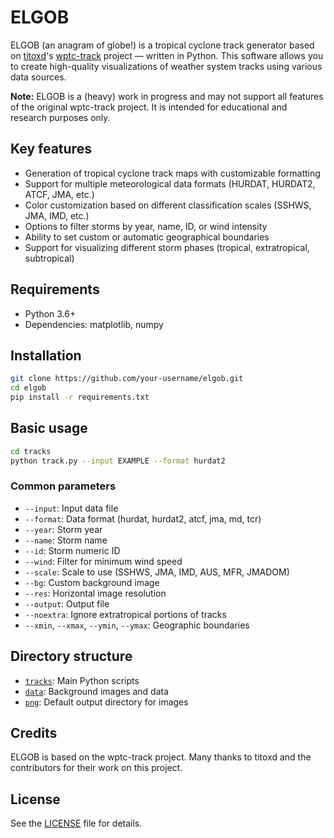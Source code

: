 # ELGOB
ELGOB (an anagram of globe!) is a tropical cyclone track generator based on [titoxd](https://github.com/titoxd)'s [wptc-track](https://github.com/titoxd/wptc-track) project — written in Python. This software allows you to create high-quality visualizations of weather system tracks using various data sources.

**Note:** ELGOB is a (heavy) work in progress and may not support all features of the original wptc-track project. It is intended for educational and research purposes only.

## Key features
- Generation of tropical cyclone track maps with customizable formatting
- Support for multiple meteorological data formats (HURDAT, HURDAT2, ATCF, JMA, etc.)
- Color customization based on different classification scales (SSHWS, JMA, IMD, etc.)
- Options to filter storms by year, name, ID, or wind intensity
- Ability to set custom or automatic geographical boundaries
- Support for visualizing different storm phases (tropical, extratropical, subtropical)

## Requirements
- Python 3.6+
- Dependencies: matplotlib, numpy

## Installation
```bash
git clone https://github.com/your-username/elgob.git
cd elgob
pip install -r requirements.txt
```

## Basic usage
```bash
cd tracks
python track.py --input EXAMPLE --format hurdat2
```

### Common parameters
- `--input`: Input data file
- `--format`: Data format (hurdat, hurdat2, atcf, jma, md, tcr)
- `--year`: Storm year
- `--name`: Storm name
- `--id`: Storm numeric ID
- `--wind`: Filter for minimum wind speed
- `--scale`: Scale to use (SSHWS, JMA, IMD, AUS, MFR, JMADOM)
- `--bg`: Custom background image
- `--res`: Horizontal image resolution
- `--output`: Output file
- `--noextra`: Ignore extratropical portions of tracks
- `--xmin`, `--xmax`, `--ymin`, `--ymax`: Geographic boundaries

## Directory structure
- [`tracks`](tracks): Main Python scripts
- [`data`](data): Background images and data
- [`png`](png): Default output directory for images

## Credits
ELGOB is based on the wptc-track project. Many thanks to titoxd and the contributors for their work on this project.

## License
See the [LICENSE](LICENSE) file for details.
